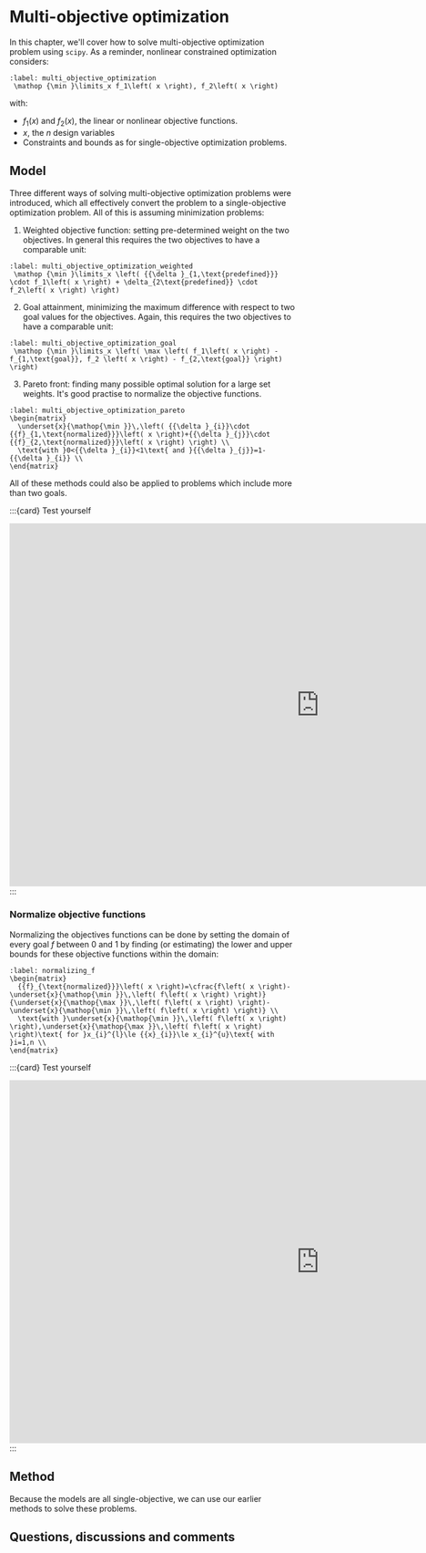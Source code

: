 # Multi-objective optimization

In this chapter, we'll cover how to solve multi-objective optimization problem using `scipy`.  As a reminder, nonlinear constrained optimization considers:

```{math}
:label: multi_objective_optimization
 \mathop {\min }\limits_x f_1\left( x \right), f_2\left( x \right)  
```
with:
- $f_1\left(x\right)$ and $f_2\left(x\right)$, the linear or nonlinear objective functions.
- $x$, the $n$ design variables
- Constraints and bounds as for single-objective optimization problems.

## Model
Three different ways of solving multi-objective optimization problems were introduced, which all effectively convert the problem to a single-objective optimization problem. All of this is assuming minimization problems:

1. Weighted objective function: setting pre-determined weight on the two objectives. In general this requires the two objectives to have a comparable unit:

```{math}
:label: multi_objective_optimization_weighted
 \mathop {\min }\limits_x \left( {{\delta }_{1,\text{predefined}}} \cdot f_1\left( x \right) + \delta_{2\text{predefined}} \cdot f_2\left( x \right) \right)
```

2. Goal attainment, minimizing the maximum difference with respect to two goal values for the objectives. Again, this requires the two objectives to have a comparable unit:

```{math}
:label: multi_objective_optimization_goal
 \mathop {\min }\limits_x \left( \max \left( f_1\left( x \right) - f_{1,\text{goal}}, f_2 \left( x \right) - f_{2,\text{goal}} \right) \right)
```

3. Pareto front: finding many possible optimal solution for a large set weights. It's good practise to normalize the objective functions. 

```{math}
:label: multi_objective_optimization_pareto
\begin{matrix}
  \underset{x}{\mathop{\min }}\,\left( {{\delta }_{i}}\cdot {{f}_{1,\text{normalized}}}\left( x \right)+{{\delta }_{j}}\cdot {{f}_{2,\text{normalized}}}\left( x \right) \right) \\ 
  \text{with }0<{{\delta }_{i}}<1\text{ and }{{\delta }_{j}}=1-{{\delta }_{i}} \\ 
\end{matrix}
```

All of these methods could also be applied to problems which include more than two goals.

:::{card} Test yourself
<iframe src="https://tudelft.h5p.com/content/1292259181041373527/embed" aria-label="MOO models" width="1088" height="637" frameborder="0" allowfullscreen="allowfullscreen" allow="autoplay *; geolocation *; microphone *; camera *; midi *; encrypted-media *"></iframe><script src="https://tudelft.h5p.com/js/h5p-resizer.js" charset="UTF-8"></script>
:::

### Normalize objective functions
Normalizing the objectives functions can be done by setting the domain of every goal $f$ between $0$ and $1$ by finding (or estimating) the lower and upper bounds for these objective functions within the domain:

```{math}
:label: normalizing_f
\begin{matrix}
  {{f}_{\text{normalized}}}\left( x \right)=\cfrac{f\left( x \right)-\underset{x}{\mathop{\min }}\,\left( f\left( x \right) \right)}{\underset{x}{\mathop{\max }}\,\left( f\left( x \right) \right)-\underset{x}{\mathop{\min }}\,\left( f\left( x \right) \right)} \\ 
  \text{with }\underset{x}{\mathop{\min }}\,\left( f\left( x \right) \right),\underset{x}{\mathop{\max }}\,\left( f\left( x \right) \right)\text{ for }x_{i}^{l}\le {{x}_{i}}\le x_{i}^{u}\text{ with }i=1,n \\ 
\end{matrix}
```

:::{card} Test yourself
<iframe src="https://tudelft.h5p.com/content/1292259186747388407/embed" aria-label="Normalization" width="1088" height="637" frameborder="0" allowfullscreen="allowfullscreen" allow="autoplay *; geolocation *; microphone *; camera *; midi *; encrypted-media *"></iframe><script src="https://tudelft.h5p.com/js/h5p-resizer.js" charset="UTF-8"></script>
:::

## Method

Because the models are all single-objective, we can use our earlier methods to solve these problems.

## Questions, discussions and comments
<script src="https://utteranc.es/client.js"
        repo="TeachBooks/engineering-systems-optimization"
        issue-term="title"
        theme="github-light"
        crossorigin="anonymous"
        async>
</script>
